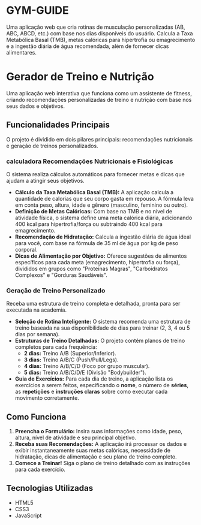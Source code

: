 # GYM-GUIDE
Uma aplicação web que cria rotinas de musculação personalizadas (AB, ABC, ABCD, etc.) com base nos dias disponíveis do usuário. Calcula a Taxa Metabólica Basal (TMB), metas calóricas para hipertrofia ou emagrecimento e a ingestão diária de água recomendada, além de fornecer dicas alimentares.

# Gerador de Treino e Nutrição

Uma aplicação web interativa que funciona como um assistente de fitness, criando recomendações personalizadas de treino e nutrição com base nos seus dados e objetivos.

## Funcionalidades Principais

O projeto é dividido em dois pilares principais: recomendações nutricionais e geração de treinos personalizados.

###  calculadora Recomendações Nutricionais e Fisiológicas

O sistema realiza cálculos automáticos para fornecer metas e dicas que ajudam a atingir seus objetivos.

* **Cálculo da Taxa Metabólica Basal (TMB):** A aplicação calcula a quantidade de calorias que seu corpo gasta em repouso. A fórmula leva em conta peso, altura, idade e gênero (masculino, feminino ou outro).
* **Definição de Metas Calóricas:** Com base na TMB e no nível de atividade física, o sistema define uma meta calórica diária, adicionando 400 kcal para hipertrofia/força ou subtraindo 400 kcal para emagrecimento.
* **Recomendação de Hidratação:** Calcula a ingestão diária de água ideal para você, com base na fórmula de 35 ml de água por kg de peso corporal.
* **Dicas de Alimentação por Objetivo:** Oferece sugestões de alimentos específicos para cada meta (emagrecimento, hipertrofia ou força), divididos em grupos como "Proteínas Magras", "Carboidratos Complexos" e "Gorduras Saudáveis".

### Geração de Treino Personalizado

Receba uma estrutura de treino completa e detalhada, pronta para ser executada na academia.

* **Seleção de Rotina Inteligente:** O sistema recomenda uma estrutura de treino baseada na sua disponibilidade de dias para treinar (2, 3, 4 ou 5 dias por semana).
* **Estruturas de Treino Detalhadas:** O projeto contém planos de treino completos para cada frequência:
    * **2 dias:** Treino A/B (Superior/Inferior).
    * **3 dias:** Treino A/B/C (Push/Pull/Legs).
    * **4 dias:** Treino A/B/C/D (Foco por grupo muscular).
    * **5 dias:** Treino A/B/C/D/E (Divisão "Bodybuilder").
* **Guia de Exercícios:** Para cada dia de treino, a aplicação lista os exercícios a serem feitos, especificando o **nome**, o número de **séries**, as **repetições** e **instruções claras** sobre como executar cada movimento corretamente.

## Como Funciona

1.  **Preencha o Formulário:** Insira suas informações como idade, peso, altura, nível de atividade e seu principal objetivo.
2.  **Receba suas Recomendações:** A aplicação irá processar os dados e exibir instantaneamente suas metas calóricas, necessidade de hidratação, dicas de alimentação e seu plano de treino completo.
3.  **Comece a Treinar!** Siga o plano de treino detalhado com as instruções para cada exercício.

## Tecnologias Utilizadas

* HTML5
* CSS3
* JavaScript
